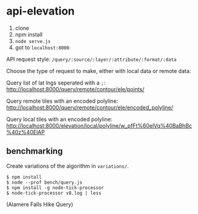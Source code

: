 api-elevation
===============

1. clone
2. npm install
3. `node serve.js`
4. got to `localhost:8000`

API request style:
`/query/:source/:layer/:attribute/:format/:data`

Choose the type of request to make, either with local data or remote data:

Query list of lat lngs seperated with a `;`: [http://localhost:8000/query/remote/contour/ele/points/](http://localhost:8000/query/remote/contour/ele/points/-122.446747,37.805229;-122.45584487915039,37.80096805341439;-122.464599609375,37.80123932755579;-122.46794700622559,37.80378247417763;-122.47665882110594,37.80473189313464;-122.47751712799072,37.79557627317823;-122.47369766235352,37.79934038764372;-122.47678756713866,37.795406713958236;-122.47764587402344,37.79201544783479;-122.47713088989258,37.78984495582488;-122.50150680541992,37.7857751114614;-122.489738,37.770851;-122.446747,37.805229;-122.45584487915039,37.80096805341439;-122.464599609375,37.80123932755579;-122.46794700622559,37.80378247417763;-122.47665882110594,37.80473189313464;-122.47751712799072,37.79557627317823;-122.47369766235352,37.79934038764372;-122.47678756713866,37.795406713958236;-122.47764587402344,37.79201544783479;-122.47713088989258,37.78984495582488;-122.50150680541992,37.7857751114614;-122.489738,37.770851)

Query remote tiles with an encoded polyline: [http://localhost:8000/query/remote/contour/ele/encoded_polyline/](http://localhost:8000/query/remote/contour/ele/encoded_polyline/w_pfFt%60elVq%40BaBhBc%40z%40ElAP~%40Qt%40ObAg%40fAU~AW%60Am%40TeAc%40%7D%40BGq%40Dv%40n%40Z~%40Zx%40bATzAMxA%5BpAQtAW%7CAGxA%7B%40rCw%40e%40%7B%40U%7B%40LYnADnAzBvA%5CdAWjAaBlBEhAOrAMnDYnDKpA%5DhAItAFrAJtAQtA%7B%40bAiALg%40%7D%40e%40kAaA_%40_ASeABm%40m%40e%40_AoBkAEhANpDx%40v%40HvAA~A%5DhAm%40k%40MuAsBgAy%40L_AQPeGCqAi%40gAA_ABqA_%40mAc%40s%40m%40u%40_Ag%40_A%40%7B%40K%7B%40Wu%40c%40q%40Y_AM%7B%40W%7D%40Hy%40MaAWs%40i%40_AFm%40r%40y%40n%40sBfAy%40%5Cy%40d%40%7DBdA_A%5C_ANaAJ%7B%40Zw%40l%40yAtBc%40dAQnAYbAm%40r%40c%40hAoAdF%5DlA%5BrA%5D~%40c%40dAQnABrAApANdAItAHhATfATlAl%40z%40j%40~%40%7CAbFNjANhDYjAWjA%40nAFjA_AhCWdAc%40bAu%40p%40g%40~%40%5DdAg%40bA%7B%40%7CC_%40dAc%40xAWtAKrA%5EfAAt%40Cl%40YxAC%7CCGpAPlA~%40dCj%40x%40lApAYp%40k%40n%40s%40l%40s%40NW%7C%40WZEt%40g%40l%40Ff%40RN%60ABXWLEHNKAE%5C_%40Gs%40JI%5BMPI_%40Bw%40d%40%5DNu%40ZaAn%40_%40t%40Uj%40s%40Xm%40Yo%40%5Bi%40_%40iAa%40%7D%40g%40%7B%40%5BmAAcDHoA%40sAf%40w%40YgAMoANsAt%40_D%60%40cAVmA%5CcAf%40gAh%40%7D%40TgAr%40e%40h%40y%40ZeAViAf%40q%40KwAj%40mDJkACwA%5DiDe%40cA_%40oAm%40iAo%40%7D%40MkA_%40wAYyAJuAK%7DFNsA%60%40aAf%40uCn%40wCPqA%60%40iAf%40cAr%40w%40%5CiANkAXgAj%40%7B%40f%40cA%7C%40_%40~%40_%40xBg%40%7C%40Qv%40c%40z%40Y%7C%40c%40r%40e%40z%40_%40x%40g%40%7C%40a%40l%40%7B%40t%40Y%60C%7C%40x%40%5EbAQx%40H%7C%40N~%40B%5CfA%60A%3FtBd%40%60AFz%40Vt%40f%40NlABjAKpAh%40x%40XfAM~COpA%40hAz%40d%40~%40Wz%40j%40t%40j%40NhAv%40ZPiA%40wAIsAu%40q%40%3FwAKsA%3FiA%5Ct%40bC~%40n%40l%40z%40J~%40%5Cp%40h%40h%40%7C%40l%40x%40%60AE%7C%40k%40TiADuAWmACwAPkAZiATsAN%7DC%40gDXoADcA~AoBZkAWiAu%40i%40y%40%5D_%40mATiAp%40s%40z%40Pz%40Zn%40YJmALsAAiA%5CgATeARgANoAKsAm%40_Au%40i%40_A_%40c%40m%40zBG%60ABt%40u%40dA%7DCJsAOoA%40sAj%40y%40t%40g%40p%40o%40)

Query local tiles with an encoded polyline: [http://localhost:8000/elevation/local/polyline/w_pfFt%60elVq%40BaBhBc%40z%40ElAP](http://localhost:8000/query/local/contour/ele/encoded_polyline/w_pfFt%60elVq%40BaBhBc%40z%40ElAP~%40Qt%40ObAg%40fAU~AW%60Am%40TeAc%40%7D%40BGq%40Dv%40n%40Z~%40Zx%40bATzAMxA%5BpAQtAW%7CAGxA%7B%40rCw%40e%40%7B%40U%7B%40LYnADnAzBvA%5CdAWjAaBlBEhAOrAMnDYnDKpA%5DhAItAFrAJtAQtA%7B%40bAiALg%40%7D%40e%40kAaA_%40_ASeABm%40m%40e%40_AoBkAEhANpDx%40v%40HvAA~A%5DhAm%40k%40MuAsBgAy%40L_AQPeGCqAi%40gAA_ABqA_%40mAc%40s%40m%40u%40_Ag%40_A%40%7B%40K%7B%40Wu%40c%40q%40Y_AM%7B%40W%7D%40Hy%40MaAWs%40i%40_AFm%40r%40y%40n%40sBfAy%40%5Cy%40d%40%7DBdA_A%5C_ANaAJ%7B%40Zw%40l%40yAtBc%40dAQnAYbAm%40r%40c%40hAoAdF%5DlA%5BrA%5D~%40c%40dAQnABrAApANdAItAHhATfATlAl%40z%40j%40~%40%7CAbFNjANhDYjAWjA%40nAFjA_AhCWdAc%40bAu%40p%40g%40~%40%5DdAg%40bA%7B%40%7CC_%40dAc%40xAWtAKrA%5EfAAt%40Cl%40YxAC%7CCGpAPlA~%40dCj%40x%40lApAYp%40k%40n%40s%40l%40s%40NW%7C%40WZEt%40g%40l%40Ff%40RN%60ABXWLEHNKAE%5C_%40Gs%40JI%5BMPI_%40Bw%40d%40%5DNu%40ZaAn%40_%40t%40Uj%40s%40Xm%40Yo%40%5Bi%40_%40iAa%40%7D%40g%40%7B%40%5BmAAcDHoA%40sAf%40w%40YgAMoANsAt%40_D%60%40cAVmA%5CcAf%40gAh%40%7D%40TgAr%40e%40h%40y%40ZeAViAf%40q%40KwAj%40mDJkACwA%5DiDe%40cA_%40oAm%40iAo%40%7D%40MkA_%40wAYyAJuAK%7DFNsA%60%40aAf%40uCn%40wCPqA%60%40iAf%40cAr%40w%40%5CiANkAXgAj%40%7B%40f%40cA%7C%40_%40~%40_%40xBg%40%7C%40Qv%40c%40z%40Y%7C%40c%40r%40e%40z%40_%40x%40g%40%7C%40a%40l%40%7B%40t%40Y%60C%7C%40x%40%5EbAQx%40H%7C%40N~%40B%5CfA%60A%3FtBd%40%60AFz%40Vt%40f%40NlABjAKpAh%40x%40XfAM~COpA%40hAz%40d%40~%40Wz%40j%40t%40j%40NhAv%40ZPiA%40wAIsAu%40q%40%3FwAKsA%3FiA%5Ct%40bC~%40n%40l%40z%40J~%40%5Cp%40h%40h%40%7C%40l%40x%40%60AE%7C%40k%40TiADuAWmACwAPkAZiATsAN%7DC%40gDXoADcA~AoBZkAWiAu%40i%40y%40%5D_%40mATiAp%40s%40z%40Pz%40Zn%40YJmALsAAiA%5CgATeARgANoAKsAm%40_Au%40i%40_A_%40c%40m%40zBG%60ABt%40u%40dA%7DCJsAOoA%40sAj%40y%40t%40g%40p%40o%40)

## benchmarking

Create variations of the algorithm in `variations/`.

```
$ npm install
$ node --prof bench/query.js
$ npm install -g node-tick-processor
$ node-tick-processor v8.log | less
```

(Alamere Falls Hike Query)
